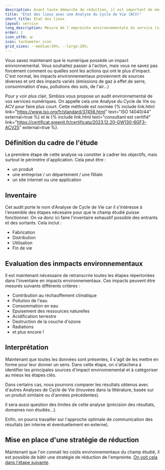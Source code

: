 ```yaml
---
description: Avant toute démarche de réduction, il est important de mesurer l'impact environnemental effectif 
title: "Etat des lieux avec une Analyse du Cycle de Vie (ACV)"
short_title: Etat des lieux
layout: service
long_description: Mesure de l'empreinte environnementale du service (site, application, produit, entreprise). Analyse du cycle de vie (ACV). Mise en évidence des points les plus impactants.
order: 2
icon_utf8: 📊
icon: tachometer_icon
grid_sizes: --medium:50%; --large:20%;
---
```


Vous savez maintenant que le numérique possède un impact enivronnemental. Vous souhaitez passer à l'action, mais vous ne savez pas forcément comment ou quelles sont les actions qui ont le plus d'impact. C'est normal, les impacts environnementaux proviennent de sources diverses et ont des impacts variés (émissions de gaz à effet de serre, consommation d'eau, pollutions des sols, de l'air...)

Pour y voir plus clair, Simbios vous propose un audit environnemental de vos services numériques. On appelle cela une Analyse du Cycle de Vie ou ACV pour faire plus court. Cette méthode est normée {% include link.html link="https://www.iso.org/fr/standard/37456.html" text="ISO 14040/44" external=true %} et le {% include link.html text="consultant est certifié" link="https://certificat.greenit.fr/certificats/2023.12.20-GW130-6GF3-ACV25" external=true %}.

## Définition du cadre de l'étude

La première étape de cette analyse va constiter à cadrer les objectifs, mais surtout le périmètre d'application. Cela peut être :
- un produit
- une entreprise / un département / une filliale
- un site internet ou une application

## Inventaire

Cet audit porte le nom d'Analyse de Cycle de Vie car il s'intéresse à l'ensemble des étapes nécesaire pour que le champ étudié puisse fonctionner. On va donc ici faire l'inventaire exhaustif possible des entrants et des sortants. Cela inclut :
- Fabrication
- Distribution
- Utilisation
- Fin de vie

## Evaluation des inmpacts environnementaux

Il est maintenant nécessaire de retranscrire toutes les étapes répertoriées dans l'inventaire en impacts environnementaux. Ces impacts peuvent être mesurés suivants différents critères :
- Contribution au réchauffement climatique
- Pollution de l'eau
- Consommation en eau
- Epuisement des ressources naturelles
- Acidification terrestre
- Destruction de la couche d'ozone
- Radiations
- et plus encore !

## Interprétation

Maintenant que toutes les données sont présentes, il s'agit de les mettre en forme pour leur donner un sens. Dans cette étape, on s'attachera à identifier les principales sources d'impact environnemental et à catégoriser au mieux les étapes clés.

Dans certains cas, nous pourrons comparer les résultats obtenus avec d'autres Analyses de Cycle de Vie (trouvées dans la littérature, basée sur un produit similaire ou d'années précédentes).

Il sera aussi question des limites de cette analyse (précision des résultats, domaines non étudiés...).

Enfin, on pourra travailler sur l'approche optimale de communication des résultats (en interne et éventuellement en externe).

## Mise en place d'une stratégie de réduction

Maintenant que l'on connait les coûts environnementaux du champ étudié, il est possible de bâtir une stratégie de réduction de l'empreinte. [On voit cela dans l'étape suivante](/services/strategie_reduction.html).
